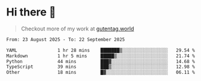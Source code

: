 # Hi there 👋

> Checkout more of my work at [gutentag.world](https://www.gutentag.world)

<!--
**samgutentag/samgutentag** is a ✨ _special_ ✨ repository because its `README.md` (this file) appears on your GitHub profile.

Here are some ideas to get you started:

- 🔭 I’m currently working on ...
- 🌱 I’m currently learning ...
- 👯 I’m looking to collaborate on ...
- 🤔 I’m looking for help with ...
- 💬 Ask me about ...
- 📫 How to reach me: ...
- 😄 Pronouns: ...
- ⚡ Fun fact: ...
-->

<!-- https://github.com/marketplace/actions/profile-readme-development-stats -->
<!--START_SECTION:waka-->

```txt
From: 23 August 2025 - To: 22 September 2025

YAML               1 hr 28 mins    ███████▒░░░░░░░░░░░░░░░░░   29.54 %
Markdown           1 hr 5 mins     █████▒░░░░░░░░░░░░░░░░░░░   21.74 %
Python             44 mins         ███▓░░░░░░░░░░░░░░░░░░░░░   14.68 %
TypeScript         39 mins         ███▒░░░░░░░░░░░░░░░░░░░░░   12.98 %
Other              18 mins         █▓░░░░░░░░░░░░░░░░░░░░░░░   06.11 %
```

<!--END_SECTION:waka-->
